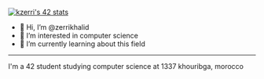<a href="https://github.com/oakoudad/badge42"><img src="https://badge.mediaplus.ma/binary/kzerri" alt="kzerri's 42 stats" /></a>

- 👋 Hi, I’m @zerrikhalid
- 👀 I’m interested in computer science
- 🌱 I’m currently learning about this field

<!---
zerrikhalid/zerrikhalid is a ✨ special ✨ repository because its `README.md` (this file) appears on your GitHub profile.
You can click the Preview link to take a look at your changes.
--->
_____________________________________________________________________________________________________________________________________________________________________

I'm a 42 student studying computer science at 1337 khouribga, morocco
